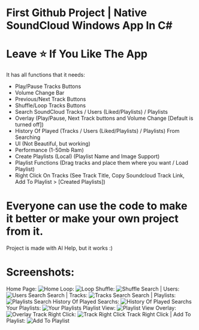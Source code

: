 
# First Github Project | Native SoundCloud Windows App In C#
# Leave ⭐ If You Like The App
It has all functions that it needs:
- Play/Pause Tracks Buttons
- Volume Change Bar
- Previous/Next Track Buttons
- Shuffle/Loop Tracks Buttons
- Search SoundCloud Tracks / Users (Liked/Playlists) / Playlists
- Overlay (Play/Pause, Next Track buttons and Volume Change [Default is turned off])
- History Of Played (Tracks / Users (Liked/Playlists) / Playlists) From Searching
- UI (Not Beautiful, but working)
- Performance (1-50mb Ram)
- Create Playlists (Local) (Playlist Name and Image Support)
- Playlist Functions (Drag tracks and place them where you want / Load Playlist)
- Right Click On Tracks (See Track Title, Copy Soundcloud Track Link, Add To Playlist > [Created Playlists])

# Everyone can use the code to make it better or make your own project from it.
Project is made with AI Help, but it works :)
# Screenshots:
Home Page:
![Home](https://i.imgur.com/IsWDePl.png)
Loop:
![Loop](https://i.imgur.com/RNREl8y.png)
Shuffle:
![Shuffle](https://i.imgur.com/47lPuaA.png)
Search | Users:
![Users Search](https://i.imgur.com/hK8jyGO.png)
Search | Tracks:
![Tracks Search](https://i.imgur.com/n0le5qd.png)
Search | Playlists:
![Playlists Search](https://i.imgur.com/Ev8GypQ.png)
History Of Played Searchs:
![History Of Played Searchs](https://i.imgur.com/cDzDpCl.png)
Your Playlists:
![Your Playlists](https://i.imgur.com/EGVdFNd.png)
Playlist View:
![Playlist View](https://i.imgur.com/OOVgzL5.png)
Overlay:
![Overlay](https://i.imgur.com/4vKOOfU.png)
Track Right Click:
![Track Right Click](https://i.imgur.com/X8TxJki.png)
Track Right Click | Add To Playlist:
![Add To Playlist](https://i.imgur.com/pEaqUpw.png)




